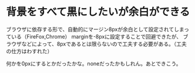 # 背景をすべて黒にしたいが余白ができる

ブラウザに依存する形で、自動的にマージン8pxが余白として設定されてしまっている（FireFox,Chrome）
marginを-8pxに設定することで回避できたが、
ブラウザなどによって、8pxであるとは限らないので工夫する必要がある。（工夫の仕方はわすれた）


何かを0pxにするとかだったかな。noneだったかもしれん。あとできこう。
